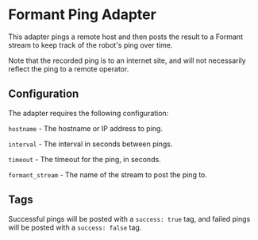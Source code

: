# Formant Ping Adapter

This adapter pings a remote host and then posts the result to a Formant stream to keep track of the robot's ping over time.

Note that the recorded ping is to an internet site, and will not necessarily reflect the ping to a remote operator.

## Configuration

The adapter requires the following configuration:

`hostname` - The hostname or IP address to ping.

`interval` - The interval in seconds between pings.

`timeout` - The timeout for the ping, in seconds.

`formant_stream` - The name of the stream to post the ping to.

## Tags

Successful pings will be posted with a `success: true` tag, and failed pings will be posted with a `success: false` tag.